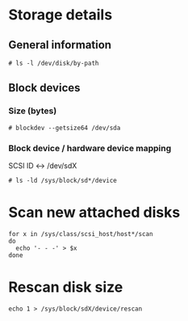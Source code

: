 # Storage details
## General information

    # ls -l /dev/disk/by-path

## Block devices
### Size (bytes)

    # blockdev --getsize64 /dev/sda

### Block device / hardware device mapping
SCSI ID <-> /dev/sdX

    # ls -ld /sys/block/sd*/device

# Scan new attached disks

```
for x in /sys/class/scsi_host/host*/scan
do
  echo '- - -' > $x
done
```

# Rescan disk size

```
echo 1 > /sys/block/sdX/device/rescan
```
